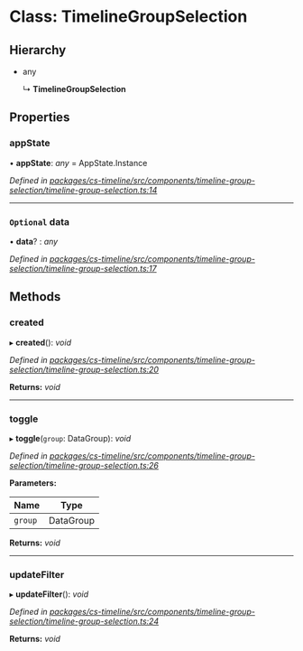 # Class: TimelineGroupSelection

## Hierarchy

* any

  ↳ **TimelineGroupSelection**

## Properties

###  appState

• **appState**: *any* =  AppState.Instance

*Defined in [packages/cs-timeline/src/components/timeline-group-selection/timeline-group-selection.ts:14](https://github.com/TNOCS/csnext/blob/34474da7/packages/cs-timeline/src/components/timeline-group-selection/timeline-group-selection.ts#L14)*

___

### `Optional` data

• **data**? : *any*

*Defined in [packages/cs-timeline/src/components/timeline-group-selection/timeline-group-selection.ts:17](https://github.com/TNOCS/csnext/blob/34474da7/packages/cs-timeline/src/components/timeline-group-selection/timeline-group-selection.ts#L17)*

## Methods

###  created

▸ **created**(): *void*

*Defined in [packages/cs-timeline/src/components/timeline-group-selection/timeline-group-selection.ts:20](https://github.com/TNOCS/csnext/blob/34474da7/packages/cs-timeline/src/components/timeline-group-selection/timeline-group-selection.ts#L20)*

**Returns:** *void*

___

###  toggle

▸ **toggle**(`group`: DataGroup): *void*

*Defined in [packages/cs-timeline/src/components/timeline-group-selection/timeline-group-selection.ts:26](https://github.com/TNOCS/csnext/blob/34474da7/packages/cs-timeline/src/components/timeline-group-selection/timeline-group-selection.ts#L26)*

**Parameters:**

Name | Type |
------ | ------ |
`group` | DataGroup |

**Returns:** *void*

___

###  updateFilter

▸ **updateFilter**(): *void*

*Defined in [packages/cs-timeline/src/components/timeline-group-selection/timeline-group-selection.ts:24](https://github.com/TNOCS/csnext/blob/34474da7/packages/cs-timeline/src/components/timeline-group-selection/timeline-group-selection.ts#L24)*

**Returns:** *void*
